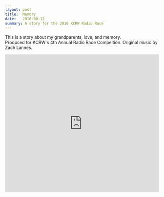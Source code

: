 ```yaml
---
layout: post
title:  Memory
date:   2016-08-12
summary: A story for the 2016 KCRW Radio Race
---
```



This is a story about my grandparents, love, and memory.<br>
Produced for KCRW's 4th Annual Radio Race Compeition. Original music by Zach Lannes.


<iframe width="100%" height="450" scrolling="no" frameborder="no" src="https://w.soundcloud.com/player/?url=https%3A//api.soundcloud.com/tracks/277186998&amp;auto_play=false&amp;hide_related=false&amp;show_comments=true&amp;show_user=true&amp;show_reposts=false&amp;visual=true"></iframe>